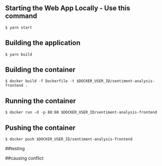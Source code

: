 ## Starting the Web App Locally - Use this command
` $ yarn start `

## Building the application
` $ yarn build `

## Building the container
` $ docker build -f Dockerfile -t $DOCKER_USER_ID/sentiment-analysis-frontend . `

## Running the container
` $ docker run -d -p 80:80 $DOCKER_USER_ID/sentiment-analysis-frontend `

## Pushing the container
` $ docker push $DOCKER_USER_ID/sentiment-analysis-frontend `

##testing


##causing conflict
